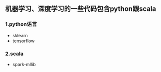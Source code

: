 ## 机器学习、深度学习的一些代码包含python跟scala 
### 1.python语言
  - sklearn
  - tensorflow

### 2.scala
  - spark-mllib